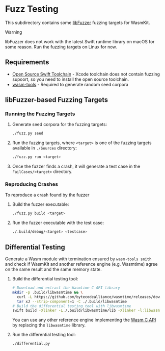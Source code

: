 # Fuzz Testing

This subdirectory contains some [libFuzzer](https://www.llvm.org/docs/LibFuzzer.html) fuzzing targets for WasmKit.

> [!WARNING]
> libFuzzer does not work with the latest Swift runtime library on macOS for some reason. Run the fuzzing targets on Linux for now.

## Requirements

- [Open Source Swift Toolchain](https://swift.org/install) - Xcode toolchain does not contain fuzzing supoort, so you need to install the open source toolchain.
- [wasm-tools](https://github.com/bytecodealliance/wasm-tools) - Required to generate random seed corpora

## libFuzzer-based Fuzzing Targets

### Running the Fuzzing Targets

1. Generate seed corpora for the fuzzing targets:
    ```sh
    ./fuzz.py seed
    ```
2. Run the fuzzing targets, where `<target>` is one of the fuzzing targets available in `./Sources` directory:
    ```sh
    ./fuzz.py run <target>
    ```
3. Once the fuzzer finds a crash, it will generate a test case in the `FailCases/<target>` directory.


### Reproducing Crashes

To reproduce a crash found by the fuzzer

1. Build the fuzzer executable:
    ```sh
    ./fuzz.py build <target>
    ```
2. Run the fuzzer executable with the test case:
    ```sh
    ./.build/debug/<target> <testcase>
    ```

## Differential Testing

Generate a Wasm module with termination ensured by `wasm-tools smith` and check if WasmKit and another reference engine (e.g. Wasmtime) agree on the same result and the same memory state.

1. Build the differential testing tool:
    ```sh
    # Download and extract the Wasmtime C API library
    mkdir -p .build/libwasmtime && \
      curl -L https://github.com/bytecodealliance/wasmtime/releases/download/v23.0.2/wasmtime-v23.0.2-x86_64-linux-c-api.tar.xz -o - | \
      tar xJ --strip-component=1 -C ./.build/libwasmtime
    # Build the differential testing tool with libwasmtime
    swift build -Xlinker -L./.build/libwasmtime/lib -Xlinker -l:libwasmtime.a --product FuzzDifferential
    ```
    You can use any other reference engine implementing the [Wasm C API](https://github.com/WebAssembly/wasm-c-api) by replacing the `libwasmtime` library.

2. Run the differential testing tool:
    ```sh
    ./differential.py
    ```
